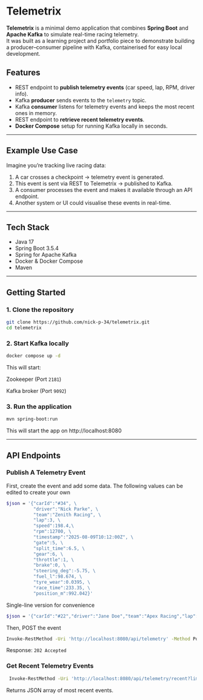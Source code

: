 # Telemetrix

**Telemetrix** is a minimal demo application that combines **Spring Boot** and **Apache Kafka** to simulate real-time racing telemetry.  
It was built as a learning project and portfolio piece to demonstrate building a producer–consumer pipeline with Kafka, containerised for easy local development.

## Features
- REST endpoint to **publish telemetry events** (car speed, lap, RPM, driver info).
- Kafka **producer** sends events to the `telemetry` topic.
- Kafka **consumer** listens for telemetry events and keeps the most recent ones in memory.
- REST endpoint to **retrieve recent telemetry events**.
- **Docker Compose** setup for running Kafka locally in seconds.

---

## Example Use Case
Imagine you’re tracking live racing data:
1. A car crosses a checkpoint → telemetry event is generated.
2. This event is sent via REST to Telemetrix → published to Kafka.
3. A consumer processes the event and makes it available through an API endpoint.
4. Another system or UI could visualise these events in real-time.

---

## Tech Stack
- Java 17
- Spring Boot 3.5.4
- Spring for Apache Kafka
- Docker & Docker Compose
- Maven

---

## Getting Started

### 1. Clone the repository
```bash
git clone https://github.com/nick-p-34/telemetrix.git
cd telemetrix
```

### 2. Start Kafka locally
```bash
docker compose up -d
```
This will start:

  Zookeeper (Port `2181`)
  
  Kafka broker (Port `9092`)

### 3. Run the application
```bash
mvn spring-boot:run
```
This will start the app on http://localhost:8080

---

## API Endpoints

### Publish A Telemetry Event
First, create the event and add some data. The following values can be edited to create your own 
```bash
$json = '{"carId":"#34", \
          "driver":"Nick Parke", \
          "team":"Zenith Racing", \
          "lap":3, \
          "speed":198.4,\ 
          "rpm":12700, \
          "timestamp":"2025-08-09T10:12:00Z", \
          "gate":5, \
          "split_time":6.5, \
          "gear":6, \
          "throttle":1, \
          "brake":0, \
          "steering_deg":-5.75, \
          "fuel_l":98.674, \
          "tyre_wear":0.0395, \
          "race_time":233.35, \
          "position_m":992.042}'
```
Single-line version for convenience
```bash
$json = '{"carId":"#22","driver":"Jane Doe","team":"Apex Racing","lap":3,"speed":198.4,"rpm":12700,"timestamp":"2025-08-09T10:12:00Z","gate":5,"split_time":6.5,"gear":1,"throttle":0.492,"brake":0.8,"steering_deg":-56.39,"fuel_l":99.674,"tyre_wear":0.0095,"race_time":33.35,"position_m":992.042}'
```

Then, POST the event

```bash
Invoke-RestMethod -Uri 'http://localhost:8080/api/telemetry' -Method Post -Body $json -ContentType 'application/json'
```

Response: `202 Accepted`

### Get Recent Telemetry Events
```bash
 Invoke-RestMethod -Uri 'http://localhost:8080/api/telemetry/recent?limit=5'
```
Returns JSON array of most recent events.
